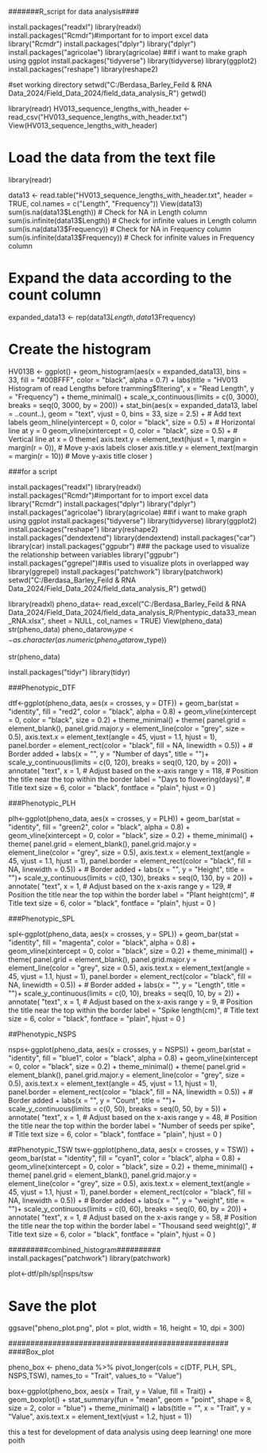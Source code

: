 #######R_script for data analysis####

install.packages("readxl")
library(readxl)
install.packages("Rcmdr")#important for to import excel data
library("Rcmdr")
install.packages("dplyr")
library("dplyr") 
install.packages("agricolae")
library(agricolae)
##if i want to make graph using ggplot
install.packages("tidyverse")
library(tidyverse)
library(ggplot2)
install.packages("reshape")
library(reshape2)

#set working directory
setwd("C:/Berdasa_Barley_Feild & RNA Data_2024/Field_Data_2024/field_data_analysis_R")
getwd()

library(readr)
HV013_sequence_lengths_with_header <- read_csv("HV013_sequence_lengths_with_header.txt")
View(HV013_sequence_lengths_with_header)

# Load the data from the text file
library(readr)

data13 <- read.table("HV013_sequence_lengths_with_header.txt", header = TRUE, col.names = c("Length", "Frequency"))
View(data13)
sum(is.na(data13$Length))  # Check for NA in Length column
sum(is.infinite(data13$Length))  # Check for infinite values in Length column
sum(is.na(data13$Frequency))  # Check for NA in Frequency column
sum(is.infinite(data13$Frequency))  # Check for infinite values in Frequency column

# Expand the data according to the count column
expanded_data13 <- rep(data13$Length, data13$Frequency)

# Create the histogram
HV013B <- ggplot() +
   geom_histogram(aes(x = expanded_data13), bins = 33, fill = "#00BFFF", color = "black", alpha = 0.7) +
   labs(title = "HV013 Histogram of read Lengths before tramming$fltering", x = "Read Length", y = "Frequency") +
   theme_minimal() +
   scale_x_continuous(limits = c(0, 3000), breaks = seq(0, 3000, by = 200)) +
   stat_bin(aes(x = expanded_data13, label = ..count..), geom = "text", vjust = 0, bins = 33, size = 2.5) +  # Add text labels
   geom_hline(yintercept = 0, color = "black", size = 0.5) +  # Horizontal line at y = 0
   geom_vline(xintercept = 0, color = "black", size = 0.5) +  # Vertical line at x = 0
   theme(
     axis.text.y = element_text(hjust = 1, margin = margin(r = 0)),  # Move y-axis labels closer
     axis.title.y = element_text(margin = margin(r = 10))             # Move y-axis title closer
   )


   ###for a script


   install.packages("readxl")
library(readxl)
install.packages("Rcmdr")#important for to import excel data
library("Rcmdr")
install.packages("dplyr")
library("dplyr") 
install.packages("agricolae")
library(agricolae)
##if i want to make graph using ggplot
install.packages("tidyverse")
library(tidyverse)
library(ggplot2)
install.packages("reshape")
library(reshape2)
install.packages("dendextend")
library(dendextend)
install.packages("car")
library(car)
install.packages("ggpubr") ### the package used to visualize the relationship between variables
library("ggpubr")
install.packages("ggrepel")##is used to visualize plots in overlapped way
library(ggrepel)
install.packages("patchwork")
library(patchwork)
setwd("C:/Berdasa_Barley_Feild & RNA Data_2024/Field_Data_2024/field_data_analysis_R")
getwd()

library(readxl)
pheno_data<- read_excel("C:/Berdasa_Barley_Feild & RNA Data_2024/Field_Data_2024/field_data_analysis_R/Phentypic_data33_mean_RNA.xlsx",
                            sheet = NULL, col_names = TRUE)
View(pheno_data)
str(pheno_data)
pheno_data$row_type<-as.character(as.numeric(pheno_data$row_type))

str(pheno_data)

install.packages("tidyr")
library(tidyr)

###Phenotypic_DTF

dtf<-ggplot(pheno_data, aes(x = crosses, y = DTF)) +
  geom_bar(stat = "identity", fill = "red2", color = "black", alpha = 0.8) +
  geom_vline(xintercept = 0, color = "black", size = 0.2) +
  theme_minimal() +
  theme( panel.grid = element_blank(),
         panel.grid.major.y = element_line(color = "grey", size = 0.5),
         axis.text.x = element_text(angle = 45, vjust = 1.1, hjust = 1),
         panel.border = element_rect(color = "black", fill = NA, linewidth = 0.5)) + # Border added +
  labs(x = "", y = "Number of days", title = "")+
  scale_y_continuous(limits = c(0, 120), breaks = seq(0, 120, by = 20)) +
  annotate(
    "text",
    x = 1,                          # Adjust based on the x-axis range
    y = 118,                          # Position the title near the top within the border
    label = "Days to flowering(days)",    # Title text
    size = 6, color = "black", fontface = "plain", hjust = 0
  )



###Phenotypic_PLH

plh<-ggplot(pheno_data, aes(x = crosses, y = PLH)) +
  geom_bar(stat = "identity", fill = "green2", color = "black", alpha = 0.8) +
  geom_vline(xintercept = 0, color = "black", size = 0.2) +
  theme_minimal() +
  theme( panel.grid = element_blank(),
         panel.grid.major.y = element_line(color = "grey", size = 0.5),
         axis.text.x = element_text(angle = 45, vjust = 1.1, hjust = 1),
         panel.border = element_rect(color = "black", fill = NA, linewidth = 0.5)) + # Border added +
  labs(x = "", y = "Height", title = "")+
  scale_y_continuous(limits = c(0, 130), breaks = seq(0, 130, by = 20)) +
  annotate(
    "text",
    x = 1,                          # Adjust based on the x-axis range
    y = 129,                          # Position the title near the top within the border
    label = "Plant height(cm)",    # Title text
    size = 6, color = "black", fontface = "plain", hjust = 0
  )


###Phenotypic_SPL

spl<-ggplot(pheno_data, aes(x = crosses, y = SPL)) +
  geom_bar(stat = "identity", fill = "magenta", color = "black", alpha = 0.8) +
  geom_vline(xintercept = 0, color = "black", size = 0.2) +
  theme_minimal() +
  theme( panel.grid = element_blank(),
         panel.grid.major.y = element_line(color = "grey", size = 0.5),
         axis.text.x = element_text(angle = 45, vjust = 1.1, hjust = 1),
         panel.border = element_rect(color = "black", fill = NA, linewidth = 0.5)) + # Border added +
  labs(x = "", y = "Length", title = "")+
  scale_y_continuous(limits = c(0, 10), breaks = seq(0, 10, by = 2)) +
  annotate(
    "text",
    x = 1,                          # Adjust based on the x-axis range
    y = 9,                          # Position the title near the top within the border
    label = "Spike length(cm)",    # Title text
    size = 6, color = "black", fontface = "plain", hjust = 0
  )


##Phenotypic_NSPS

nsps<-ggplot(pheno_data, aes(x = crosses, y = NSPS)) +
  geom_bar(stat = "identity", fill = "blue1", color = "black", alpha = 0.8) +
  geom_vline(xintercept = 0, color = "black", size = 0.2) +
  theme_minimal() +
  theme( panel.grid = element_blank(),
         panel.grid.major.y = element_line(color = "grey", size = 0.5),
         axis.text.x = element_text(angle = 45, vjust = 1.1, hjust = 1),
         panel.border = element_rect(color = "black", fill = NA, linewidth = 0.5)) + # Border added +
  labs(x = "", y = "Count", title = "")+
  scale_y_continuous(limits = c(0, 50), breaks = seq(0, 50, by = 5)) +
  annotate(
    "text",
    x = 1,                          # Adjust based on the x-axis range
    y = 48,                          # Position the title near the top within the border
    label = "Number of seeds per spike",    # Title text
    size = 6, color = "black", fontface = "plain", hjust = 0
  )

##Phenotypic_TSW
tsw<-ggplot(pheno_data, aes(x = crosses, y = TSW)) +
  geom_bar(stat = "identity", fill = "cyan1", color = "black", alpha = 0.8) +
  geom_vline(xintercept = 0, color = "black", size = 0.2) +
  theme_minimal() +
  theme( panel.grid = element_blank(),
         panel.grid.major.y = element_line(color = "grey", size = 0.5),
         axis.text.x = element_text(angle = 45, vjust = 1.1, hjust = 1),
         panel.border = element_rect(color = "black", fill = NA, linewidth = 0.5)) + # Border added +
  labs(x = "", y = "weight", title = "")+
  scale_y_continuous(limits = c(0, 60), breaks = seq(0, 60, by = 20)) +
  annotate(
    "text",
    x = 1,                          # Adjust based on the x-axis range
    y = 58,                          # Position the title near the top within the border
    label = "Thousand seed weight(g)",    # Title text
    size = 6, color = "black", fontface = "plain", hjust = 0
  )


#########combined_histogram##########
install.packages("patchwork")
library(patchwork)

plot<-dtf/plh/spl|nsps/tsw

# Save the plot
ggsave("pheno_plot.png", plot = plot, width = 16, height = 10, dpi = 300)




##################################################
####Box_plot

pheno_box <- pheno_data %>%
  pivot_longer(cols = c(DTF, PLH, SPL, NSPS,TSW), 
               names_to = "Trait", 
               values_to = "Value")

box<-ggplot(pheno_box, aes(x = Trait, y = Value, fill = Trait)) + 
  geom_boxplot() +
  stat_summary(fun = "mean", geom = "point", shape = 8, 
               size = 2, color = "blue") +
  theme_minimal() +
  labs(title = "",
       x = "Trait",
       y = "Value",
       axis.text.x = element_text(vjust = 1.2, hjust = 1))


this a test for development of data analysis using deep learning!
one more poith


